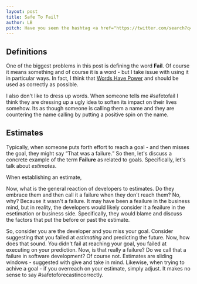 ```yaml
---
layout: post
title: Safe To Fail?
author: LB
pitch: Have you seen the hashtag <a href="https://twitter.com/search?q=%23safetofail&src=typd">#safetofail</a>? if you have, what does it mean to you? I don't particularly like the hashtag because I think it advocates a way of thinking I prefer to avoid.
---
```


## Definitions

One of the biggest problems in this post is defining the word <strong>Fail</strong>. Of course it means something and of course it is a word - but I take issue with using it in particular ways. In fact, I think that <a href="https://www.psychologytoday.com/blog/let-their-words-do-the-talking/201011/words-have-power">Words Have Power</a> and should be used as correctly as possible.

I also don't like to dress up words. When someone tells me #safetofail I think they are dressing up a ugly idea to soften its impact on their lives somehow. Its as though someone is calling them a name and they are countering the name calling by putting a positive spin on the name.

## Estimates

Typically, when someone puts forth effort to reach a goal - and then misses the goal, they might say <q>That was a failure.</q> So then, let's discuss a concrete example of the term <strong>Failure</strong> as related to goals. Specifically, let's talk about <em>estimates</em>.

When establishing an estimate, 

Now, what is the general reaction of developers to estimates. Do they embrace them and then call it a failure when they don't reach them? No, why? Because it wasn't a failure. It may have been a feailure in the business mind, but in reality, the developers would likely consider it a feailure in the esetimation or business side. Specifically, they would blame and discuss the factors that put the before or past the estimate.

So, consider you are the developer and you miss your goal. Consider suggesting that you failed at <em>estimating</em> and predicting the future. Now, how does that sound. You didn't fail at reaching your goal, you failed at executing on your prediction. Now, is that really a failure? Do we call that a failure in software development? Of course not. Estimates are sliding windows - suggested with give and take in mind. Likewise, when trying to achive a goal - if you overreach on your estimate, simply adjust. It makes no sense to say #safetoforecastincorrectly.
